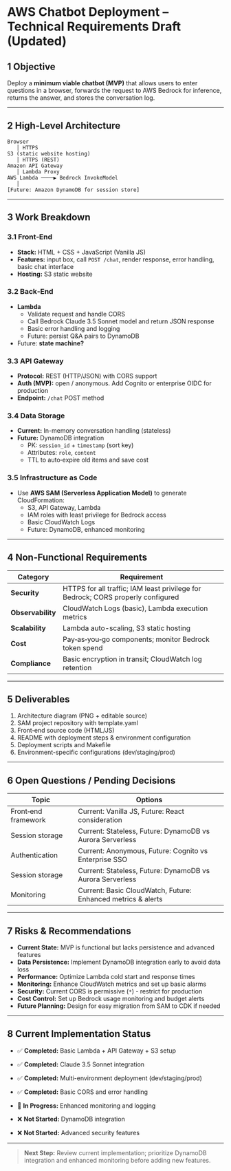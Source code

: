 # AWS Chatbot Deployment – Technical Requirements Draft (Updated)

## 1 Objective
Deploy a **minimum viable chatbot (MVP)** that allows users to enter questions in a browser, forwards the request to AWS Bedrock for inference, returns the answer, and stores the conversation log.

---

## 2 High‑Level Architecture
```
Browser
   │ HTTPS
S3 (static website hosting)
   │ HTTPS (REST)
Amazon API Gateway
   │ Lambda Proxy
AWS Lambda ────▶ Bedrock InvokeModel
   │
[Future: Amazon DynamoDB for session store]
```

---

## 3 Work Breakdown
### 3.1 Front‑End
- **Stack:** HTML + CSS + JavaScript (Vanilla JS)
- **Features:** input box, call `POST /chat`, render response, error handling, basic chat interface
- **Hosting:** S3 static website

### 3.2 Back‑End
- **Lambda**
  - Validate request and handle CORS
  - Call Bedrock Claude 3.5 Sonnet model and return JSON response
  - Basic error handling and logging
  - Future: persist Q&A pairs to DynamoDB
- Future: **state machine?**

### 3.3 API Gateway
- **Protocol:** REST (HTTP/JSON) with CORS support
- **Auth (MVP):** open / anonymous. Add Cognito or enterprise OIDC for production
- **Endpoint:** `/chat` POST method

### 3.4 Data Storage
- **Current:** In-memory conversation handling (stateless)
- **Future:** DynamoDB integration
  - PK: `session_id` + `timestamp` (sort key)
  - Attributes: `role`, `content`
  - TTL to auto‑expire old items and save cost

### 3.5 Infrastructure as Code
- Use **AWS SAM (Serverless Application Model)** to generate CloudFormation:
  - S3, API Gateway, Lambda
  - IAM roles with least privilege for Bedrock access
  - Basic CloudWatch Logs
  - Future: DynamoDB, enhanced monitoring

---

## 4 Non‑Functional Requirements
| Category | Requirement |
| --- | --- |
| **Security** | HTTPS for all traffic; IAM least privilege for Bedrock; CORS properly configured |
| **Observability** | CloudWatch Logs (basic), Lambda execution metrics |
| **Scalability** | Lambda auto-scaling, S3 static hosting |
| **Cost** | Pay‑as‑you‑go components; monitor Bedrock token spend |
| **Compliance** | Basic encryption in transit; CloudWatch log retention |

---

## 5 Deliverables
1. Architecture diagram (PNG + editable source)
2. SAM project repository with template.yaml
3. Front‑end source code (HTML/JS)
4. README with deployment steps & environment configuration
5. Deployment scripts and Makefile
6. Environment-specific configurations (dev/staging/prod)

---

## 6 Open Questions / Pending Decisions
| Topic | Options |
| --- | --- |
| Front‑end framework | Current: Vanilla JS, Future: React consideration |
| Session storage | Current: Stateless, Future: DynamoDB vs Aurora Serverless |
| Authentication | Current: Anonymous, Future: Cognito vs Enterprise SSO |
| Session storage | Current: Stateless, Future: DynamoDB vs Aurora Serverless |
| Monitoring | Current: Basic CloudWatch, Future: Enhanced metrics & alerts |

---

## 7 Risks & Recommendations
- **Current State:** MVP is functional but lacks persistence and advanced features
- **Data Persistence:** Implement DynamoDB integration early to avoid data loss
- **Performance:** Optimize Lambda cold start and response times
- **Monitoring:** Enhance CloudWatch metrics and set up basic alarms
- **Security:** Current CORS is permissive (`*`) - restrict for production
- **Cost Control:** Set up Bedrock usage monitoring and budget alerts
- **Future Planning:** Design for easy migration from SAM to CDK if needed

---

## 8 Current Implementation Status
- ✅ **Completed:** Basic Lambda + API Gateway + S3 setup
- ✅ **Completed:** Claude 3.5 Sonnet integration
- ✅ **Completed:** Multi-environment deployment (dev/staging/prod)
- ✅ **Completed:** Basic CORS and error handling
- 🔄 **In Progress:** Enhanced monitoring and logging
- ❌ **Not Started:** DynamoDB integration

- ❌ **Not Started:** Advanced security features

---

> **Next Step:** Review current implementation; prioritize DynamoDB integration and enhanced monitoring before adding new features.

